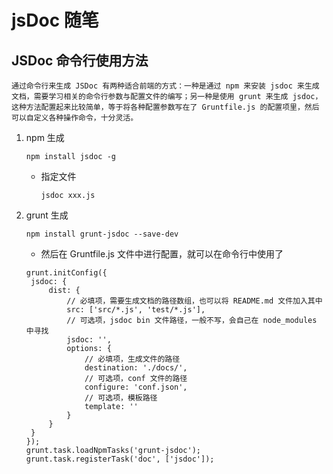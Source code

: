 # jsDoc 随笔

## JSDoc 命令行使用方法

    通过命令行来生成 JSDoc 有两种适合前端的方式：一种是通过 npm 来安装 jsdoc 来生成文档，需要学习相关的命令行参数与配置文件的编写；另一种是使用 grunt 来生成 jsdoc，这种方法配置起来比较简单，等于将各种配置参数写在了 Gruntfile.js 的配置项里，然后可以自定义各种操作命令，十分灵活。

1. npm 生成

   `npm install jsdoc -g`

   - 指定文件

     `jsdoc xxx.js`

2. grunt 生成

   `npm install grunt-jsdoc --save-dev`

   - 然后在 Gruntfile.js 文件中进行配置，就可以在命令行中使用了

   ```
   grunt.initConfig({
    jsdoc: {
        dist: {
            // 必填项，需要生成文档的路径数组，也可以将 README.md 文件加入其中
            src: ['src/*.js', 'test/*.js'],
            // 可选项，jsdoc bin 文件路径，一般不写，会自己在 node_modules 中寻找
            jsdoc: '',
            options: {
                // 必填项，生成文件的路径
                destination: './docs/',
                // 可选项，conf 文件的路径
                configure: 'conf.json',
                // 可选项，模板路径
                template: ''
            }
        }
    }
   });
   grunt.task.loadNpmTasks('grunt-jsdoc');
   grunt.task.registerTask('doc', ['jsdoc']);
   ```
